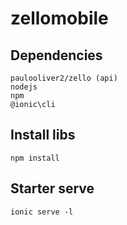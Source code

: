 # zellomobile

## Dependencies
```
paulooliver2/zello (api)
nodejs
npm
@ionic\cli

```
## Install libs
```
npm install
```

## Starter serve
```
ionic serve -l
```
